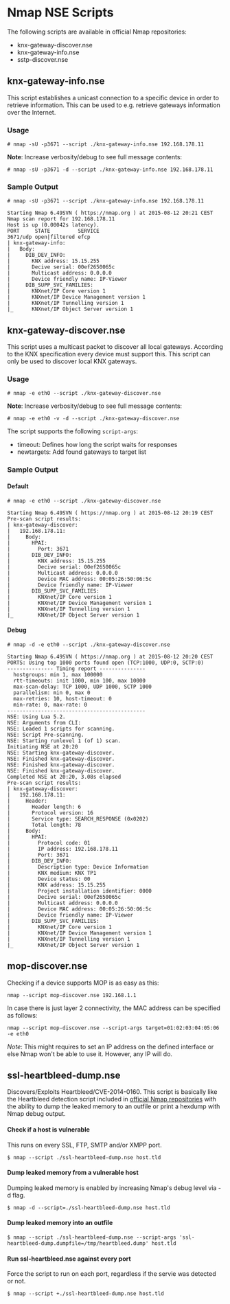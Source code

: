 # Nmap NSE Scripts

The following scripts are available in official Nmap repositories:

* knx-gateway-discover.nse
* knx-gateway-info.nse
* sstp-discover.nse

## knx-gateway-info.nse

This script establishes a unicast connection to a specific device in order to retrieve information. This can be used to e.g. retrieve gateways information over the Internet.

### Usage

```
# nmap -sU -p3671 --script ./knx-gateway-info.nse 192.168.178.11
```

**Note**: Increase verbosity/debug to see full message contents:

```
# nmap -sU -p3671 -d --script ./knx-gateway-info.nse 192.168.178.11
```

### Sample Output

```
# nmap -sU -p3671 --script ./knx-gateway-info.nse 192.168.178.11

Starting Nmap 6.49SVN ( https://nmap.org ) at 2015-08-12 20:21 CEST
Nmap scan report for 192.168.178.11
Host is up (0.00042s latency).
PORT     STATE         SERVICE
3671/udp open|filtered efcp
| knx-gateway-info:
|   Body:
|     DIB_DEV_INFO:
|       KNX address: 15.15.255
|       Decive serial: 00ef2650065c
|       Multicast address: 0.0.0.0
|       Device friendly name: IP-Viewer
|     DIB_SUPP_SVC_FAMILIES:
|       KNXnet/IP Core version 1
|       KNXnet/IP Device Management version 1
|       KNXnet/IP Tunnelling version 1
|_      KNXnet/IP Object Server version 1
```

## knx-gateway-discover.nse

This script uses a multicast packet to discover all local gateways. According to the KNX specification every device must support this. This script can only be used to discover local KNX gateways.

### Usage

```
# nmap -e eth0 --script ./knx-gateway-discover.nse
```

**Note**: Increase verbosity/debug to see full message contents:

```
# nmap -e eth0 -v -d --script ./knx-gateway-discover.nse
```

The script supports the following `script-args`:
* timeout: Defines how long the script waits for responses
* newtargets: Add found gateways to target list

### Sample Output

#### Default

```
# nmap -e eth0 --script ./knx-gateway-discover.nse

Starting Nmap 6.49SVN ( https://nmap.org ) at 2015-08-12 20:19 CEST
Pre-scan script results:
| knx-gateway-discover:
|   192.168.178.11:
|     Body:
|       HPAI:
|         Port: 3671
|       DIB_DEV_INFO:
|         KNX address: 15.15.255
|         Decive serial: 00ef2650065c
|         Multicast address: 0.0.0.0
|         Device MAC address: 00:05:26:50:06:5c
|         Device friendly name: IP-Viewer
|       DIB_SUPP_SVC_FAMILIES:
|         KNXnet/IP Core version 1
|         KNXnet/IP Device Management version 1
|         KNXnet/IP Tunnelling version 1
|_        KNXnet/IP Object Server version 1
```

#### Debug

```
# nmap -d -e eth0 --script ./knx-gateway-discover.nse

Starting Nmap 6.49SVN ( https://nmap.org ) at 2015-08-12 20:20 CEST
PORTS: Using top 1000 ports found open (TCP:1000, UDP:0, SCTP:0)
--------------- Timing report ---------------
  hostgroups: min 1, max 100000
  rtt-timeouts: init 1000, min 100, max 10000
  max-scan-delay: TCP 1000, UDP 1000, SCTP 1000
  parallelism: min 0, max 0
  max-retries: 10, host-timeout: 0
  min-rate: 0, max-rate: 0
---------------------------------------------
NSE: Using Lua 5.2.
NSE: Arguments from CLI:
NSE: Loaded 1 scripts for scanning.
NSE: Script Pre-scanning.
NSE: Starting runlevel 1 (of 1) scan.
Initiating NSE at 20:20
NSE: Starting knx-gateway-discover.
NSE: Finished knx-gateway-discover.
NSE: Finished knx-gateway-discover.
NSE: Finished knx-gateway-discover.
Completed NSE at 20:20, 3.08s elapsed
Pre-scan script results:
| knx-gateway-discover:
|   192.168.178.11:
|     Header:
|       Header length: 6
|       Protocol version: 16
|       Service type: SEARCH_RESPONSE (0x0202)
|       Total length: 78
|     Body:
|       HPAI:
|         Protocol code: 01
|         IP address: 192.168.178.11
|         Port: 3671
|       DIB_DEV_INFO:
|         Description type: Device Information
|         KNX medium: KNX TP1
|         Device status: 00
|         KNX address: 15.15.255
|         Project installation identifier: 0000
|         Decive serial: 00ef2650065c
|         Multicast address: 0.0.0.0
|         Device MAC address: 00:05:26:50:06:5c
|         Device friendly name: IP-Viewer
|       DIB_SUPP_SVC_FAMILIES:
|         KNXnet/IP Core version 1
|         KNXnet/IP Device Management version 1
|         KNXnet/IP Tunnelling version 1
|_        KNXnet/IP Object Server version 1
```


## mop-discover.nse

Checking if a device supports MOP is as easy as this:

```
nmap --script mop-discover.nse 192.168.1.1
```

In case there is just layer 2 connectivity, the MAC address can be specified as follows:


```
nmap --script mop-discover.nse --script-args target=01:02:03:04:05:06 -e eth0
```

*Note*: This might requires to set an IP address on the defined interface or else Nmap won't be able to use it. However, any IP will do.

## ssl-heartbleed-dump.nse

Discovers/Exploits Heartbleed/CVE-2014-0160. This script is basically like the Heartbleed detection script included in [official Nmap repositories](https://svn.nmap.org/nmap/scripts/ssl-heartbleed.nse) with the ability to dump the leaked memory to an outfile or print a hexdump with Nmap debug output.

#### Check if a host is vulnerable
This runs on every SSL, FTP, SMTP and/or XMPP port.
```
$ nmap --script ./ssl-heartbleed-dump.nse host.tld
```
#### Dump leaked memory from a vulnerable host
Dumping leaked memory is enabled by increasing Nmap's debug level via -d flag.
```
$ nmap -d --script=./ssl-heartbleed-dump.nse host.tld
```
#### Dump leaked memory into an outfile
```
$ nmap --script ./ssl-heartbleed-dump.nse --script-args 'ssl-heartbleed-dump.dumpfile=/tmp/heartbleed.dump' host.tld
```
#### Run ssl-heartbleed.nse against every port
Force the script to run on each port, regardless if the servie was detected or not.
```
$ nmap --script +./ssl-heartbleed-dump.nse host.tld
```
